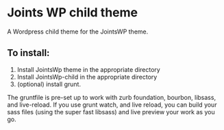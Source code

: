 Joints WP child theme
=====================
A Wordpress child theme for the JointsWP theme.

## To install:
1. Install JointsWp theme in the appropriate directory
1. Install JointsWp-child in the appropriate directory
1. (optional) install grunt.


The gruntfile is pre-set up to work with zurb foundation, bourbon, libsass, and live-reload.
If you use grunt watch, and live reload, you can build your sass files (using the super fast libsass)
and live preview your work as you go.



